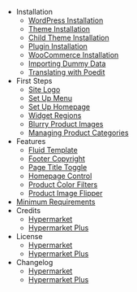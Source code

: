 - Installation
  - [WordPress Installation](wordpress-installation.md)
  - [Theme Installation](install-hypermarket-wordpress-theme.md)
  - [Child Theme Installation](install-hypermarket-wordpress-child-theme.md)
  - [Plugin Installation](install-hypermarket-plus-plugin.md)
  - [WooCommerce Installation](installing-woocommerce.md)
  - [Importing Dummy Data](import-hypermarket-dummy-data.md)
  - [Translating with Poedit](translating-with-poedit.md)
- First Steps
  - [Site Logo](upload-site-logo.md)
  - [Set Up Menu](setup-menu.md)
  - [Set Up Homepage](setup-homepage-template.md)
  - [Widget Regions](widget-regions.md)
  - [Blurry Product Images](blurry-product-images.md)
  - [Managing Product Categories](managing-product-categories.md)
- Features
  - [Fluid Template](fluid-template.md)
  - [Footer Copyright](update-footer-copyright.md)
  - [Page Title Toggle](page-title-toggle.md)
  - [Homepage Control](homepage-control.md)
  - [Product Color Filters](product-color-filters.md)
  - [Product Image Flipper](product-image-flipper.md)
- [Minimum Requirements](minimum-requirements.md)
- Credits
  - [Hypermarket](hypermarket-wordpress-theme-credits.md)
  - [Hypermarket Plus](hypermarket-plus-plugin-credits.md)
- License
  - [Hypermarket](hypermarket-wordpress-theme-license.md)
  - [Hypermarket Plus](hypermarket-plus-plugin-license.md)
- Changelog
  - [Hypermarket](hypermarket-wordpress-theme-changelog.md)
  - [Hypermarket Plus](hypermarket-plus-plugin-changelog.md)
